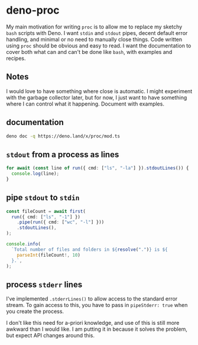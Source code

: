 # deno-proc

My main motivation for writing `proc` is to allow me to replace my sketchy
`bash` scripts with Deno. I want `stdin` and `stdout` pipes, decent default
error handling, and minimal or no need to manually close things. Code written
using `proc` should be obvious and easy to read. I want the documentation to
cover both what can and can't be done like `bash`, with examples and recipes.

## Notes

I would love to have something where close is automatic. I might experiment with
the garbage collector later, but for now, I just want to have something where I
can control what it happening. Document with examples.

## documentation

```bash
deno doc -q https://deno.land/x/proc/mod.ts
```

## `stdout` from a process as lines

```ts
for await (const line of run({ cmd: ["ls", "-la"] }).stdoutLines()) {
  console.log(line);
}
```

## pipe `stdout` to `stdin`

```ts
const fileCount = await first(
  run({ cmd: ["ls", "-1"] })
    .pipe(run({ cmd: ["wc", "-l"] }))
    .stdoutLines(),
);

console.info(
  `Total number of files and folders in ${resolve(".")} is ${
    parseInt(fileCount!, 10)
  }.`,
);
```

## process `stderr` lines

I've implemented `.stderrLines()` to allow access to the standard error stream.
To gain access to this, you have to pass in `pipeStderr: true` when you create
the process.

I don't like this need for a-priori knowledge, and use of this is still more
awkward than I would like. I am putting it in because it solves the problem, but
expect API changes around this.
